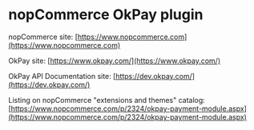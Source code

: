 ﻿nopCommerce OkPay plugin
===========

nopCommerce site: [https://www.nopcommerce.com](https://www.nopcommerce.com)

OkPay site: [https://www.okpay.com/](https://www.okpay.com/)

OkPay API Documentation site: [https://dev.okpay.com/](https://dev.okpay.com/)

Listing on nopCommerce "extensions and themes" catalog: [https://www.nopcommerce.com/p/2324/okpay-payment-module.aspx](https://www.nopcommerce.com/p/2324/okpay-payment-module.aspx)
